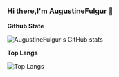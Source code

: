 ### Hi there,I'm AugustineFulgur 👋

<!--
**AugustineFulgur/AugustineFulgur** is a ✨ _special_ ✨ repository because its `README.md` (this file) appears on your GitHub profile.
Here are some ideas to get you started:
-->

**Github State**

![AugustineFulgur's GitHub stats](https://github-readme-stats.vercel.app/api?username=AugustineFulgur&show_icons=true&theme=radical)

**Top Langs**

![Top Langs](https://github-readme-stats.vercel.app/api/top-langs/?username=AugustineFulgur&layout=compact&theme=radical&size_weight=0.2&count_weight=1&hide=ShaderLab)
